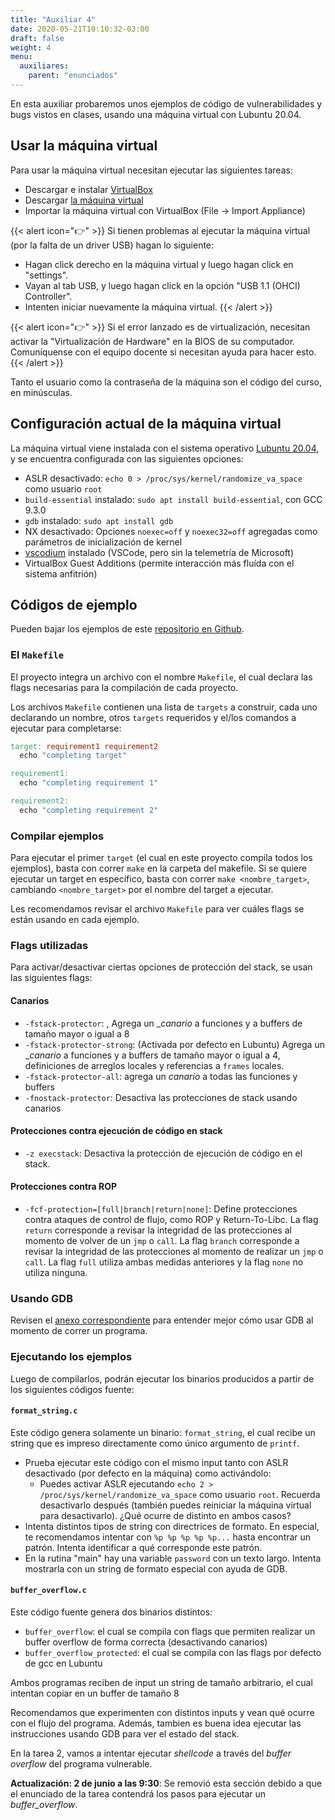 ```yaml
---
title: "Auxiliar 4"
date: 2020-05-21T10:10:32-03:00
draft: false
weight: 4
menu:
  auxiliares:
    parent: "enunciados"
---
```


En esta auxiliar probaremos unos ejemplos de código de vulnerabilidades y bugs vistos en clases, usando una máquina virtual con Lubuntu 20.04.

## Usar la máquina virtual

Para usar la máquina virtual necesitan ejecutar las siguientes tareas:

* Descargar e instalar [VirtualBox](https://virtualbox.org)
* Descargar [la máquina virtual](https://drive.google.com/open?id=1W9Mz843KbC1PympEOwSzeER9FE-6DftR)
* Importar la máquina virtual con VirtualBox (File -> Import Appliance)

{{< alert icon="👉" >}}
Si tienen problemas al ejecutar la máquina virtual (por la falta de un driver USB) hagan lo siguiente:

 * Hagan click derecho en la máquina virtual y luego hagan click en "settings".
 * Vayan al tab USB, y luego hagan click en la opción "USB 1.1 (OHCI) Controller".
 * Intenten iniciar nuevamente la máquina virtual.
{{< /alert >}}

{{< alert icon="👉" >}}
Si el error lanzado es de virtualización, necesitan activar la "Virtualización de Hardware" en la BIOS de su computador. Comuníquense con el equipo docente si necesitan ayuda para hacer esto.
{{< /alert >}}


Tanto el usuario como la contraseña de la máquina son el código del curso, en minúsculas.


## Configuración actual de la máquina virtual

La máquina virtual viene instalada con el sistema operativo [Lubuntu 20.04](https://lubuntu.me), y se encuentra configurada con las siguientes opciones:

* ASLR desactivado: `echo 0 > /proc/sys/kernel/randomize_va_space` como usuario `root`
* `build-essential` instalado: `sudo apt install build-essential`, con GCC 9.3.0
* `gdb` instalado: `sudo apt install gdb`
* NX desactivado: Opciones `noexec=off` y `noexec32=off` agregadas como parámetros de inicialización de kernel 
* [vscodium](https://vscodium.com) instalado (VSCode, pero sin la telemetría de Microsoft)
* VirtualBox Guest Additions (permite interacción más fluída con el sistema anfitrión)

## Códigos de ejemplo

Pueden bajar los ejemplos de este [repositorio en Github](https://github.com/cc5312/cfexamples).

### El `Makefile`

El proyecto integra un archivo con el nombre `Makefile`, el cual declara las flags necesarias para la compilación de cada proyecto.

Los archivos `Makefile` contienen una lista de `targets` a construir, cada uno declarando un nombre, otros `targets` requeridos y el/los comandos a ejecutar para completarse:

```makefile
target: requirement1 requirement2
  echo "completing target"

requirement1:
  echo "completing requirement 1"

requirement2:
  echo "completing requirement 2"
```

### Compilar ejemplos

Para ejecutar el primer `target` (el cual en este proyecto compila todos los ejemplos), basta con correr `make` en la carpeta del makefile. Si se quiere ejecutar un target en específico, basta con correr `make <nombre_target>`, cambiando `<nombre_target>` por el nombre del target a ejecutar.

Les recomendamos revisar el archivo `Makefile` para ver cuáles flags se están usando en cada ejemplo.


### Flags utilizadas

Para activar/desactivar ciertas opciones de protección del stack, se usan las siguientes flags:

#### Canarios

* `-fstack-protector`: , Agrega un __canario_ a funciones y a buffers de tamaño mayor o igual a 8
* `-fstack-protector-strong`: (Activada por defecto en Lubuntu) Agrega un __canario_ a funciones y a buffers de tamaño mayor o igual a 4, definiciones de arreglos locales y referencias a `frames` locales.
* `-fstack-protector-all`: agrega un _canario_ a todas las funciones y buffers
* `-fnostack-protector`: Desactiva las protecciones de stack usando canarios


#### Protecciones contra ejecución de código en stack

* `-z execstack`: Desactiva la protección de ejecución de código en el stack.

#### Protecciones contra ROP

* `-fcf-protection=[full|branch|return|none]`: Define protecciones contra ataques de control de flujo, como ROP y Return-To-Libc. La flag `return` corresponde a revisar la integridad de las protecciones al momento de volver de un `jmp` o `call`. La flag `branch` corresponde a revisar la integridad de las protecciones al momento de realizar un `jmp` o `call`. La flag `full` utiliza ambas medidas anteriores y la flag `none` no utiliza ninguna.

### Usando GDB

Revisen el [anexo correspondiente](../../anexos/gdb) para entender mejor cómo usar GDB al momento de correr un programa.

### Ejecutando los ejemplos

Luego de compilarlos, podrán ejecutar los binarios producidos a partir de los siguientes códigos fuente:

#### `format_string.c`

Este código genera solamente un binario: `format_string`, el cual recibe un string que es impreso directamente como único argumento de `printf`.

* Prueba ejecutar este código con el mismo input tanto con ASLR desactivado (por defecto en la máquina) como activándolo:
  * Puedes activar ASLR ejecutando `echo 2 > /proc/sys/kernel/randomize_va_space` como usuario `root`. Recuerda desactivarlo después (también puedes reiniciar la máquina virtual para desactivarlo). ¿Qué ocurre de distinto en ambos casos?
* Intenta distintos tipos de string con directrices de formato. En especial, te recomendamos intentar con `%p %p %p %p %p...` hasta encontrar un patrón. Intenta identificar a qué corresponde este patrón.
* En la rutina "main" hay una variable `password` con un texto largo. Intenta mostrarla con un string de formato especial con ayuda de GDB.

#### `buffer_overflow.c`

Este código fuente genera dos binarios distintos: 

* `buffer_overflow`: el cual se compila con flags que permiten realizar un buffer overflow de forma correcta (desactivando canarios)
* `buffer_overflow_protected`: el cual se compila con las flags por defecto de gcc en Lubuntu

Ambos programas reciben de input un string de tamaño arbitrario, el cual intentan copiar en un buffer de tamaño 8

Recomendamos que experimenten con distintos inputs y vean qué ocurre con el flujo del programa. Además, tambien es buena idea ejecutar las instrucciones usando GDB para ver el estado del stack.

En la tarea 2, vamos a intentar ejecutar _shellcode_ a través del _buffer overflow_ del programa vulnerable.

**Actualización: 2 de junio a las 9:30**: Se removió esta sección debido a que el enunciado de la tarea contendrá los pasos para ejecutar un *buffer_overflow*.